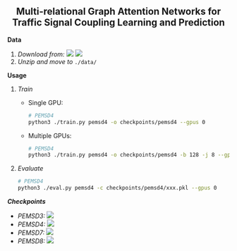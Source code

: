 <h2 align="center">Multi-relational Graph Attention Networks for Traffic Signal Coupling Learning and Prediction</h2>

**Data**

1. _Download from:_ [<img src="https://img.shields.io/badge/Google_Drive-4285F4?style=flat-square&logo=Google+Drive&logoColor=white"/>](https://drive.google.com/file/d/1oXSKwV71olfoeyt4dgoVXSdIN_S17hsL/view?usp=sharing) [<img src="https://img.shields.io/badge/Onedrive-0078D4?&style=flat-square&logo=Microsoft+OneDrive&logoColor=white"/>](https://1drv.ms/u/s!AufZP2YDvxUDlg5G8bGu7Ay7vzhX?e=X0asLx)
2. _Unzip and move to_ `./data/`

**Usage**

1.  _Train_

    -   Single GPU:

        ```bash
        # PEMSD4
        python3 ./train.py pemsd4 -o checkpoints/pemsd4 --gpus 0
        ```

    -   Multiple GPUs:

        ```bash
        # PEMSD4
        python3 ./train.py pemsd4 -o checkpoints/pemsd4 -b 128 -j 8 --gpus 0,1,2,3
        ```

2.  _Evaluate_

    ```bash
    # PEMSD4
    python3 ./eval.py pemsd4 -c checkpoints/pemsd4/xxx.pkl --gpus 0
    ```

**_Checkpoints_**

-   _PEMSD3:_ [<img src="https://img.shields.io/badge/PEMSD3-MAE=15.60_MAPE=16.36%_RMSE=26.36-4EAA25?style=flat-square"/>](https://drive.google.com/file/d/16bUCaI4p23vTGdMOXRRT45TNqci7VLCi/view?usp=sharing)
-   _PEMSD4:_ [<img src="https://img.shields.io/badge/PEMSD4-MAE=19.59_MAPE=13.34%_RMSE=31.58-4EAA25?style=flat-square"/>](https://drive.google.com/file/d/1i3H6GuqBvCOZ_DdPRReKECwb14zvQzY3/view?usp=sharing)
-   _PEMSD7:_ [<img src="https://img.shields.io/badge/PEMSD7-MAE=20.44_MAPE=8.85%_RMSE=34.11-4EAA25?style=flat-square">](https://drive.google.com/file/d/1a9VdvFOaMGU9-JyeRlDUDlzjHdrsEKSr/view?usp=sharing)
-   _PEMSD8:_ [<img src="https://img.shields.io/badge/PEMSD8-MAE=14.58_MAPE=10.10%_RMSE=23.94-4EAA25?style=flat-square"/>](https://drive.google.com/file/d/18_mJtL0G6KQZF8QxSLQu9THFg-h_46q-/view?usp=sharing)
